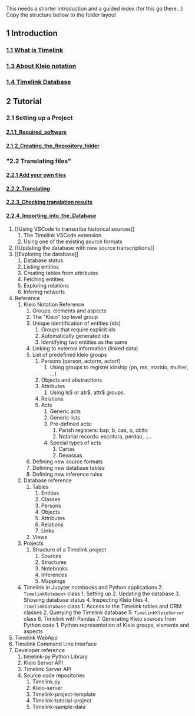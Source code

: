 
This needs a shorter introduction and a guided index (for this go there...)
Copy the structure bellow to the folder layout

## 1 Introduction

### [1.1 What is Timelink](1.1%20What%20is%20Timelink.md)

### [1.3 About Kleio notation](1.3%20About%20Kleio%20notation.md)

### [1.4 Timelink Database](1.4%20Timelink%20Database.md)


## 2 Tutorial

### 2.1 Setting up a Project
#### [2.1.1_Required_software](2.1.1_Required_software.md)
#### [2.1.2_Creating_the_Repository_folder](2.1.2_Creating_the_Repository_folder.md)

### "2.2 Translating files"

#### [2.2.1 Add your own files](2.2.1%20Add%20your%20own%20files.md)
#### [2.2.2_Translating](2.2.2_Translating.md)
#### [2.2.3_Checking translation results](2.2.3_Checking%20translation%20results.md)
#### [2.2.4_Importing_into_the_Database](2.2.4_Importing_into_the_Database.md)

1. [[Using VSCode to transcribe historical sources]]
	1. The Timelink VSCode extension
	3. Using one of the existing source formats
2. [[Updating the database with new source transcriptions]]
3. [[Exploring the database]]
	1. Database status
	2. Listing entities
	3. Creating tables from attributes
	4. Fetching entities
	5. Exploring relations
	6. Infering networls
4. Reference
	1. Kleio Notation Reference
		1. Groups, elements and aspects
		2. The "Kleio" top level group
 		3. Unique identification of entities (ids)
			1. Groups that require explicit ids
			2. Automatically generated ids
			3. Identifying two entities as the same
		4. Linking to external information (linked data)
		5. List of predefined kleio groups
			1. Persons (person, actorm, actorf)
				1. Using groups to register kinship (pn, mn, marido, mulher, ...)
			2. Objects and abstractions
			3. Attributes
				1. Using ls\$ or atr\$, attr\$ groups.
			4. Relations
			5. Acts
				1. Generic acts
				2. Generic lists
				3. Pre-defined acts:
					1. Parish registers: bap, b, cas, o, obito
					2. Notarial records: escritura, perdao, ....
				4. Special types of acts
					1. Cartas
					2. Devassas
		6. Defining new source formats
		7. Defining new database tables
		8. Defining new inference rules
	2. Database reference
		1. Tables
			1. Entities
			2. Classes
			3. Persons
			4. Objects
			5. Attributes
			6. Relations
			7. Links
		2. Views
	3. Projects
		1. Structure of a Timelink project
			1. Sources
			2. Structures
			3. Notebooks
			4. Inferences
			5. Mappings
	4. Timelink in Jupyter notebooks and Python applications
		2. `TimelinkNotebook` class
			1. Setting up
			2. Updating the database
			3. Showing database status
			4. Inspecting Kleio files
		4. `TimelinkDatabase` class
			1. Access to the Timelink tables and ORM classes
			2. Querying the Timelink database
		5. `TimelinkKleioServer` class
		6. Timelink with Pandas
		7. Generating Kleio sources from Python code
			1. Python representation of Kleio groups, elements and aspects
5. Timelink WebApp
6. Timelink Command Line Interface
7. Developer reference
	1. timelink-py Python Library
	3. Kleio Server API
	5. Timelink Server API 
	6. Source code repositories
		1. Timelink.py
		2. Kleio-server
		3. Timelink-project-template
		4. Timelink-tutorial-project
		5. Timelink-sample-data